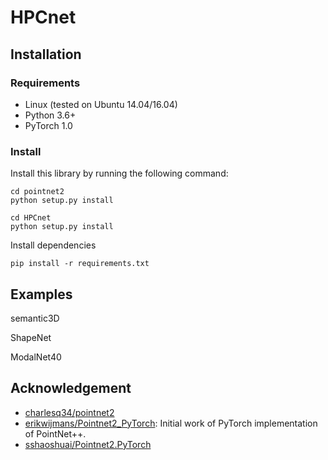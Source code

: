 # HPCnet 

<!-- * PyTorch implementation of [PointNet++](https://arxiv.org/abs/1706.02413) based on [erikwijmans/Pointnet2_PyTorch](https://github.com/erikwijmans/Pointnet2_PyTorch). -->
<!-- * Faster than the original codes by re-implementing the CUDA operations.  -->

## Installation
### Requirements
* Linux (tested on Ubuntu 14.04/16.04)
* Python 3.6+
* PyTorch 1.0

### Install
Install this library by running the following command:

```shell
cd pointnet2
python setup.py install

cd HPCnet
python setup.py install
```

Install dependencies

```shell
pip install -r requirements.txt
```

## Examples
semantic3D

ShapeNet

ModalNet40


<!-- ## Project using this repo: -->
<!-- * [PointRCNN](https://github.com/sshaoshuai/PointRCNN): 3D object detector from raw point cloud. -->

## Acknowledgement
* [charlesq34/pointnet2](https://github.com/charlesq34/pointnet2)
* [erikwijmans/Pointnet2_PyTorch](https://github.com/erikwijmans/Pointnet2_PyTorch): Initial work of PyTorch implementation of PointNet++.
* [sshaoshuai/Pointnet2.PyTorch](https://github.com/sshaoshuai/Pointnet2.PyTorch)
